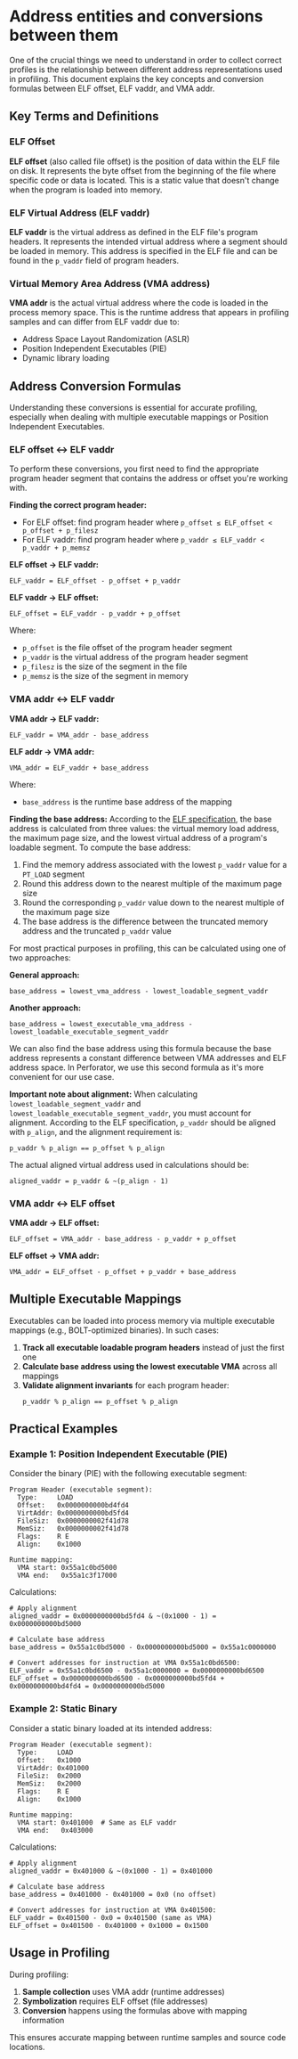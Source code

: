 # Address entities and conversions between them

One of the crucial things we need to understand in order to collect correct profiles is the relationship between different address representations used in profiling. This document explains the key concepts and conversion formulas between ELF offset, ELF vaddr, and VMA addr.

## Key Terms and Definitions

### ELF Offset
**ELF offset** (also called file offset) is the position of data within the ELF file on disk. It represents the byte offset from the beginning of the file where specific code or data is located. This is a static value that doesn't change when the program is loaded into memory.

### ELF Virtual Address (ELF vaddr)
**ELF vaddr** is the virtual address as defined in the ELF file's program headers. It represents the intended virtual address where a segment should be loaded in memory. This address is specified in the ELF file and can be found in the `p_vaddr` field of program headers.

### Virtual Memory Area Address (VMA address)
**VMA addr** is the actual virtual address where the code is loaded in the process memory space. This is the runtime address that appears in profiling samples and can differ from ELF vaddr due to:
- Address Space Layout Randomization (ASLR)
- Position Independent Executables (PIE)
- Dynamic library loading

## Address Conversion Formulas

Understanding these conversions is essential for accurate profiling, especially when dealing with multiple executable mappings or Position Independent Executables.

### ELF offset ↔ ELF vaddr

To perform these conversions, you first need to find the appropriate program header segment that contains the address or offset you're working with.

**Finding the correct program header:**
- For ELF offset: find program header where `p_offset ≤ ELF_offset < p_offset + p_filesz`
- For ELF vaddr: find program header where `p_vaddr ≤ ELF_vaddr < p_vaddr + p_memsz`

**ELF offset → ELF vaddr:**
```
ELF_vaddr = ELF_offset - p_offset + p_vaddr
```

**ELF vaddr → ELF offset:**
```
ELF_offset = ELF_vaddr - p_vaddr + p_offset
```

Where:
- `p_offset` is the file offset of the program header segment
- `p_vaddr` is the virtual address of the program header segment
- `p_filesz` is the size of the segment in the file
- `p_memsz` is the size of the segment in memory

### VMA addr ↔ ELF vaddr

**VMA addr → ELF vaddr:**
```
ELF_vaddr = VMA_addr - base_address
```

**ELF addr → VMA addr:**
```
VMA_addr = ELF_vaddr + base_address
```

Where:
- `base_address` is the runtime base address of the mapping

**Finding the base address:**
According to the [ELF specification](https://refspecs.linuxbase.org/elf/gabi4+/ch5.pheader.html), the base address is calculated from three values: the virtual memory load address, the maximum page size, and the lowest virtual address of a program's loadable segment. To compute the base address:

1. Find the memory address associated with the lowest `p_vaddr` value for a `PT_LOAD` segment
2. Round this address down to the nearest multiple of the maximum page size
3. Round the corresponding `p_vaddr` value down to the nearest multiple of the maximum page size
4. The base address is the difference between the truncated memory address and the truncated `p_vaddr` value

For most practical purposes in profiling, this can be calculated using one of two approaches:

**General approach:**
```
base_address = lowest_vma_address - lowest_loadable_segment_vaddr
```

**Another approach:**

```
base_address = lowest_executable_vma_address - lowest_loadable_executable_segment_vaddr
```

We can also find the base address using this formula because the base address represents a constant difference between VMA addresses and ELF address space. In Perforator, we use this second formula as it's more convenient for our use case.

**Important note about alignment:**
When calculating `lowest_loadable_segment_vaddr` and `lowest_loadable_executable_segment_vaddr`, you must account for alignment. According to the ELF specification, `p_vaddr` should be aligned with `p_align`, and the alignment requirement is:
```
p_vaddr % p_align == p_offset % p_align
```

The actual aligned virtual address used in calculations should be:
```
aligned_vaddr = p_vaddr & ~(p_align - 1)
```

### VMA addr ↔ ELF offset

**VMA addr → ELF offset:**
```
ELF_offset = VMA_addr - base_address - p_vaddr + p_offset
```

**ELF offset → VMA addr:**
```
VMA_addr = ELF_offset - p_offset + p_vaddr + base_address
```

## Multiple Executable Mappings

Executables can be loaded into process memory via multiple executable mappings (e.g., BOLT-optimized binaries). In such cases:

1. **Track all executable loadable program headers** instead of just the first one
2. **Calculate base address using the lowest executable VMA** across all mappings
3. **Validate alignment invariants** for each program header:
   ```
   p_vaddr % p_align == p_offset % p_align
   ```

## Practical Examples

### Example 1: Position Independent Executable (PIE)

Consider the binary (PIE) with the following executable segment:

```
Program Header (executable segment):
  Type:     LOAD
  Offset:   0x0000000000bd4fd4
  VirtAddr: 0x0000000000bd5fd4
  FileSiz:  0x0000000002f41d78
  MemSiz:   0x0000000002f41d78
  Flags:    R E
  Align:    0x1000

Runtime mapping:
  VMA start: 0x55a1c0bd5000
  VMA end:   0x55a1c3f17000
```

Calculations:
```
# Apply alignment
aligned_vaddr = 0x0000000000bd5fd4 & ~(0x1000 - 1) = 0x0000000000bd5000

# Calculate base address
base_address = 0x55a1c0bd5000 - 0x0000000000bd5000 = 0x55a1c0000000

# Convert addresses for instruction at VMA 0x55a1c0bd6500:
ELF_vaddr = 0x55a1c0bd6500 - 0x55a1c0000000 = 0x0000000000bd6500
ELF_offset = 0x0000000000bd6500 - 0x0000000000bd5fd4 + 0x0000000000bd4fd4 = 0x0000000000bd5000
```

### Example 2: Static Binary

Consider a static binary loaded at its intended address:

```
Program Header (executable segment):
  Type:     LOAD
  Offset:   0x1000
  VirtAddr: 0x401000
  FileSiz:  0x2000
  MemSiz:   0x2000
  Flags:    R E
  Align:    0x1000

Runtime mapping:
  VMA start: 0x401000  # Same as ELF vaddr
  VMA end:   0x403000
```

Calculations:
```
# Apply alignment
aligned_vaddr = 0x401000 & ~(0x1000 - 1) = 0x401000

# Calculate base address
base_address = 0x401000 - 0x401000 = 0x0 (no offset)

# Convert addresses for instruction at VMA 0x401500:
ELF_vaddr = 0x401500 - 0x0 = 0x401500 (same as VMA)
ELF_offset = 0x401500 - 0x401000 + 0x1000 = 0x1500
```

## Usage in Profiling

During profiling:
1. **Sample collection** uses VMA addr (runtime addresses)
2. **Symbolization** requires ELF offset (file addresses)
3. **Conversion** happens using the formulas above with mapping information

This ensures accurate mapping between runtime samples and source code locations.
